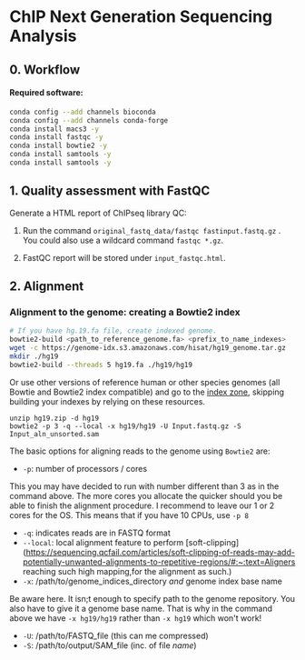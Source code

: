 # ChIP Next Generation Sequencing Analysis

## 0. Workflow

#### 

#### Required software:

```bash
conda config --add channels bioconda
conda config --add channels conda-forge
conda install macs3 -y
conda install fastqc -y
conda install bowtie2 -y
conda install samtools -y
conda install samtools -y
```



## 1. Quality assessment with FastQC

Generate a HTML report of ChIPseq library QC:

1. Run the command `original_fastq_data/fastqc fastinput.fastq.gz` . You could also use a wildcard command `fastqc *.gz`.

2. FastQC report will be stored under `input_fastqc.html`.

## 2. Alignment

### Alignment to the genome: creating a Bowtie2 index

```bash
# If you have hg.19.fa file, create indexed genome.
bowtie2-build <path_to_reference_genome.fa> <prefix_to_name_indexes>
wget -c https://genome-idx.s3.amazonaws.com/hisat/hg19_genome.tar.gz
mkdir ./hg19
bowtie2-build --threads 5 hg19.fa ./hg19/hg19
```

Or use other versions of reference human or other species genomes (all Bowtie and Bowtie2 index compatible) and go to the [index zone](https://benlangmead.github.io/aws-indexes/bowtie), skipping building your indexes by relying on these resources.  

```
unzip hg19.zip -d hg19
bowtie2 -p 3 -q --local -x hg19/hg19 -U Input.fastq.gz -S Input_aln_unsorted.sam
```

The basic options for aligning reads to the genome using `Bowtie2` are:

- `-p`: number of processors / cores

This you may have decided to run with number different than 3 as in the command above. The more cores you allocate the quicker should you be able to finish the alignment procedure. I recommend to leave our 1 or 2 cores for the OS. This means that if you have 10 CPUs, use `-p 8`

- `-q`: indicates reads are in FASTQ format
- `--local`: local alignment feature to perform [soft-clipping](https://sequencing.qcfail.com/articles/soft-clipping-of-reads-may-add-potentially-unwanted-alignments-to-repetitive-regions/#:~:text=Aligners reaching such high mapping,for the alignment as such.)
- `-x`: /path/to/genome_indices_directory *and* genome index base name

Be aware here. It isn;t enough to specify path to the genome repository. You also have to give it a genome base name. That is why in the command above we have `-x hg19/hg19` rather than `-x hg19` which won't work!

- `-U`: /path/to/FASTQ_file (this can me compressed)
- `-S`: /path/to/output/SAM_file (inc. of file *name*)



